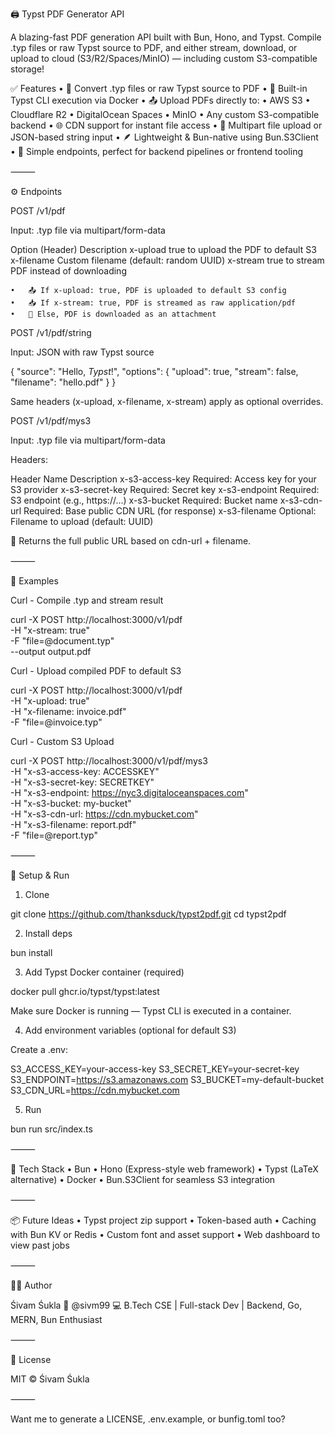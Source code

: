🖨️ Typst PDF Generator API

A blazing-fast PDF generation API built with Bun, Hono, and Typst. Compile .typ files or raw Typst source to PDF, and either stream, download, or upload to cloud (S3/R2/Spaces/MinIO) — including custom S3-compatible storage!

✅ Features
• 🧾 Convert .typ files or raw Typst source to PDF
• 🚀 Built-in Typst CLI execution via Docker
• 📤 Upload PDFs directly to:
• AWS S3
• Cloudflare R2
• DigitalOcean Spaces
• MinIO
• Any custom S3-compatible backend
• 🌐 CDN support for instant file access
• 🧪 Multipart file upload or JSON-based string input
• 🪶 Lightweight & Bun-native using Bun.S3Client
• 🧱 Simple endpoints, perfect for backend pipelines or frontend tooling

⸻

⚙️ Endpoints

POST /v1/pdf

Input: .typ file via multipart/form-data

Option (Header) Description
x-upload true to upload the PDF to default S3
x-filename Custom filename (default: random UUID)
x-stream true to stream PDF instead of downloading

    •	📤 If x-upload: true, PDF is uploaded to default S3 config
    •	📥 If x-stream: true, PDF is streamed as raw application/pdf
    •	🔽 Else, PDF is downloaded as an attachment

POST /v1/pdf/string

Input: JSON with raw Typst source

{
"source": "Hello, _Typst_!",
"options": {
"upload": true,
"stream": false,
"filename": "hello.pdf"
}
}

Same headers (x-upload, x-filename, x-stream) apply as optional overrides.

POST /v1/pdf/mys3

Input: .typ file via multipart/form-data

Headers:

Header Name Description
x-s3-access-key Required: Access key for your S3 provider
x-s3-secret-key Required: Secret key
x-s3-endpoint Required: S3 endpoint (e.g., https://...)
x-s3-bucket Required: Bucket name
x-s3-cdn-url Required: Base public CDN URL (for response)
x-s3-filename Optional: Filename to upload (default: UUID)

🎯 Returns the full public URL based on cdn-url + filename.

⸻

🧪 Examples

Curl - Compile .typ and stream result

curl -X POST http://localhost:3000/v1/pdf \
 -H "x-stream: true" \
 -F "file=@document.typ" \
 --output output.pdf

Curl - Upload compiled PDF to default S3

curl -X POST http://localhost:3000/v1/pdf \
 -H "x-upload: true" \
 -H "x-filename: invoice.pdf" \
 -F "file=@invoice.typ"

Curl - Custom S3 Upload

curl -X POST http://localhost:3000/v1/pdf/mys3 \
 -H "x-s3-access-key: ACCESSKEY" \
 -H "x-s3-secret-key: SECRETKEY" \
 -H "x-s3-endpoint: https://nyc3.digitaloceanspaces.com" \
 -H "x-s3-bucket: my-bucket" \
 -H "x-s3-cdn-url: https://cdn.mybucket.com" \
 -H "x-s3-filename: report.pdf" \
 -F "file=@report.typ"

⸻

🚀 Setup & Run

1. Clone

git clone https://github.com/thanksduck/typst2pdf.git
cd typst2pdf

2. Install deps

bun install

3. Add Typst Docker container (required)

docker pull ghcr.io/typst/typst:latest

Make sure Docker is running — Typst CLI is executed in a container.

4. Add environment variables (optional for default S3)

Create a .env:

S3_ACCESS_KEY=your-access-key
S3_SECRET_KEY=your-secret-key
S3_ENDPOINT=https://s3.amazonaws.com
S3_BUCKET=my-default-bucket
S3_CDN_URL=https://cdn.mybucket.com

5. Run

bun run src/index.ts

⸻

🧰 Tech Stack
• Bun
• Hono (Express-style web framework)
• Typst (LaTeX alternative)
• Docker
• Bun.S3Client for seamless S3 integration

⸻

📦 Future Ideas
• Typst project zip support
• Token-based auth
• Caching with Bun KV or Redis
• Custom font and asset support
• Web dashboard to view past jobs

⸻

🧑‍💻 Author

Śivam Śukla
🔗 @sivm99
💻 B.Tech CSE | Full-stack Dev | Backend, Go, MERN, Bun Enthusiast

⸻

🪪 License

MIT © Śivam Śukla

⸻

Want me to generate a LICENSE, .env.example, or bunfig.toml too?
